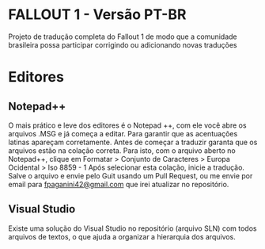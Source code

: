 # FALLOUT 1 - Versão PT-BR

Projeto de tradução completa do Fallout 1 de modo que a comunidade brasileira possa participar corrigindo ou adicionando novas traduções

# Editores

## Notepad++
O mais prático e leve dos editores é o Notepad ++, com ele você abre os arquivos .MSG e já começa a editar. Para garantir que as acentuações latinas apareçam corretamente. Antes de começar a traduzir garanta que os arquivos estão na colação correta.
Para isto, com o arquivo aberto no Notepad++, clique em Formatar > Conjunto de Caracteres > Europa Ocidental > Iso 8859 - 1
Após selecionar esta colação, inicie a tradução. Salve o arquivo e envie pelo Guit usando um  Pull Request, ou me envie por email para fpaganini42@gmail.com que irei atualizar no repositório. 

## Visual Studio
Existe uma solução do Visual Studio no repositório (arquivo SLN) com todos arquivos de textos, o que ajuda a organizar a hierarquia dos arquivos.


